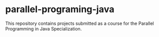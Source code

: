 # parallel-programing-java
This repository contains projects submitted as a course for the Parallel Programming in Java Specialization.
